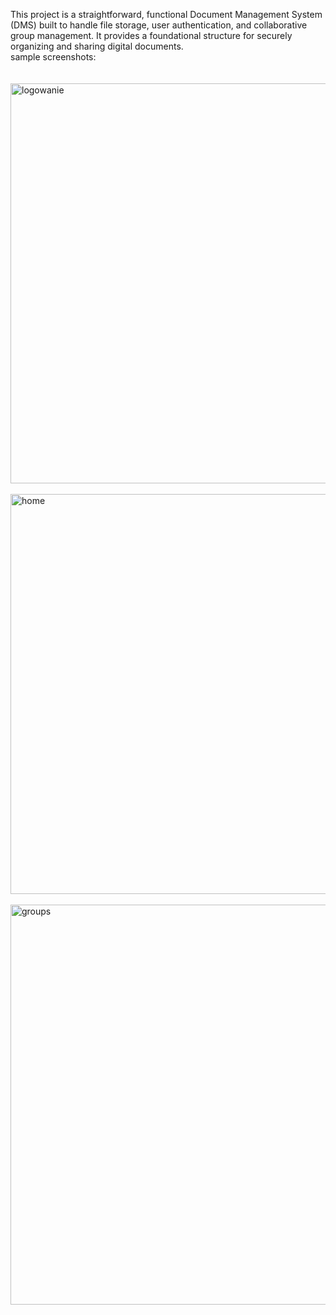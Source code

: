 This project is a straightforward, functional Document Management System (DMS) built to handle file storage, user authentication, and collaborative group management. It provides a foundational structure for securely organizing and sharing digital documents. <br>
sample screenshots: <br><br><br>
<img width="800" height="640" alt="logowanie" src="https://github.com/user-attachments/assets/026ef38d-dcdf-4eb2-a566-5935d428839c" />
<br>
<br>
<img width="800" height="640" alt="home" src="https://github.com/user-attachments/assets/debf4e44-9cb5-4e6a-9780-998ea2b6d003" />
<br><br>
<img width="800" height="640" alt="groups" src="https://github.com/user-attachments/assets/7d41f222-a77b-4e77-ace7-5ec1a7d4b9f8" />
<br><br>
